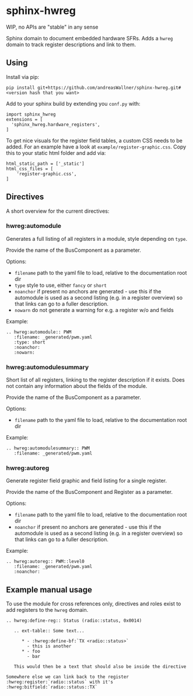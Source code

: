 # sphinx-hwreg

WIP, no APIs are "stable" in any sense

Sphinx domain to document embedded hardware SFRs.
Adds a `hwreg` domain to track register descriptions and
link to them.

## Using

Install via pip:

    pip install git+https://github.com/andreasWallner/sphinx-hwreg.git#<version hash that you want>


Add to your sphinx build by extending you `conf.py` with:

    import sphinx_hwreg
    extensions = [
      'sphinx_hwreg.hardware_registers',
    ]

To get nice visuals for the register field tables, a custom CSS needs to be added. For an example have a
look at `example/register-graphic.css`. Copy this to your static html folder and add via:

    html_static_path = ['_static']
    html_css_files = [
        'register-graphic.css',
    ]

## Directives

A short overview for the current directives:

### hwreg:automodule

Generates a full listing of all registers in a module, style depending on `type`.

Provide the name of the BusComponent as a parameter.

Options:

- `filename` path to the yaml file to load, relative to the documentation root dir
- `type` style to use, either `fancy` or `short`
- `noanchor` if present no anchors are generated - use this if the automodule is used
   as a second listing (e.g. in a register overview) so that links can go to a fuller description.
- `nowarn` do not generate a warning for e.g. a register w/o and fields

Example:

    .. hwreg:automodule:: PWM
       :filename: _generated/pwm.yaml
       :type: short
       :noanchor:
       :nowarn:

### hwreg:automodulesummary

Short list of all registers, linking to the register description if it exists. Does not contain any
information about the fields of the module.

Provide the name of the BusComponent as a parameter.

Options:

- `filename` path to the yaml file to load, relative to the documentation root dir

Example:

    .. hwreg:automodulesummary:: PWM
       :filename: _generated/pwm.yaml

### hwreg:autoreg

Generate register field graphic and field listing for a single register.

Provide the name of the BusComponent and Register as a parameter.

Options:

- `filename` path to the yaml file to load, relative to the documentation root dir
- `noanchor` if present no anchors are generated - use this if the automodule is used
   as a second listing (e.g. in a register overview) so that links can go to a fuller description.

Example:

    .. hwreg:autoreg:: PWM::level0
       :filename: _generated/pwm.yaml
       :noanchor:

## Example manual usage

To use the module for cross references only, directives and roles exist
to add registers to the `hwreg` domain.

    .. hwreg:define-reg:: Status (radio::status, 0x0014)
    
       .. ext-table:: Some text...
    
          * - :hwreg:define-bf:`TX <radio::status>`
            - this is another
          * - foo
            - bar
    
       This would then be a text that should also be inside the directive
    
    Somewhere else we can link back to the register :hwreg:register:`radio::status` with it's :hwreg:bitfield:`radio::status::TX` 
